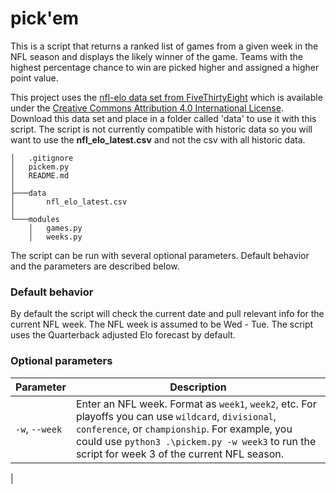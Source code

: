 # pick'em
This is a script that returns a ranked list of games from a given week in the NFL season and displays the likely winner of the game. Teams with the highest percentage chance to win are picked higher and assigned a higher point value.

This project uses the [nfl-elo data set from FiveThirtyEight](https://github.com/fivethirtyeight/data/tree/master/nfl-elo) which is available under the [Creative Commons Attribution 4.0 International License](https://creativecommons.org/licenses/by/4.0/). Download this data set and place in a folder called 'data' to use it with this script. The script is not currently compatible with historic data so you will want to use the **nfl_elo_latest.csv** and not the csv with all historic data.

```
│   .gitignore
│   pickem.py
│   README.md
│
├───data
│       nfl_elo_latest.csv
│
└───modules
    │   games.py
    │   weeks.py
```

The script can be run with several optional parameters. Default behavior and the parameters are described below.
### Default behavior
By default the script will check the current date and pull relevant info for the current NFL week. The NFL week is assumed to be Wed - Tue. The script uses the Quarterback adjusted Elo forecast by default.
### Optional parameters
| Parameter           | Description       |
|---------------------|-------------------|
|`-w`, `--week`     |Enter an NFL week. Format as `week1`, `week2`, etc. For playoffs you can use `wildcard`, `divisional`, `conference`, or `championship`. For example, you could use `python3 .\pickem.py -w week3` to run the script for week 3 of the current NFL season.|
|
